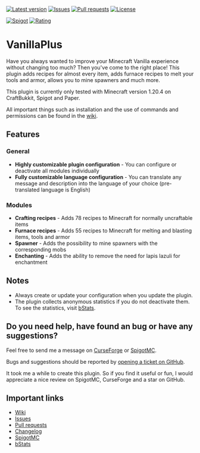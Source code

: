 [![Latest version](https://img.shields.io/github/v/release/gaming12846/VanillaPlus?label=Latest%20release&color=blueviolet)](https://github.com/Gaming12846/VanillaPlus/releases)
[![Issues](https://img.shields.io/github/issues/Gaming12846/VanillaPlus?label=Issues)](https://github.com/Gaming12846/VanillaPlus/issues)
[![Pull requests](https://img.shields.io/github/issues-pr/Gaming12846/VanillaPlus?label=Pull%20requests)](https://github.com/Gaming12846/VanillaPlus/pulls)
[![License](https://img.shields.io/github/license/Gaming12846/VanillaPlus?label=License&color=red)](https://github.com/Gaming12846/VanillaPlus/blob/master/LICENSE)

[![Spigot](https://img.shields.io/badge/Spigot-orange)](https://www.spigotmc.org/resources/114644)
[![Rating](https://img.shields.io/spiget/rating/114644?label=Rating&color=orange)](https://www.spigotmc.org/resources/114644/reviews)

# VanillaPlus

Have you always wanted to improve your Minecraft Vanilla experience without changing too much? Then you've come to the
right place! This plugin adds recipes for almost every item, adds furnace recipes to melt your tools and armor, allows
you to mine spawners and much more.

This plugin is currently only tested with Minecraft version 1.20.4 on CraftBukkit, Spigot and Paper.

All important things such as installation and the use of commands and permissions can be found in
the [wiki](https://github.com/Gaming12846/VanillaPlus/wiki).

## Features

### General

- **Highly customizable plugin configuration** - You can configure or deactivate all modules individually
- **Fully customizable language configuration** - You can translate any message and description into the language of
  your choice (pre-translated language is English)

### Modules

- **Crafting recipes** - Adds 78 recipes to Minecraft for normally uncraftable items
- **Furnace recipes** - Adds 55 recipes to Minecraft for melting and blasting items, tools and armor
- **Spawner** - Adds the possibility to mine spawners with the corresponding mobs
- **Enchanting** - Adds the ability to remove the need for lapis lazuli for enchantment

## Notes

- Always create or update your configuration when you update the plugin.
- The plugin collects anonymous statistics if you do not deactivate them. To see the statistics,
  visit [bStats](https://bstats.org/plugin/bukkit/Vanilla%20Plus).

## Do you need help, have found an bug or have any suggestions?

Feel free to send me a message on [CurseForge](https://www.curseforge.com/members/gaming12846/projects)
or [SpigotMC](https://www.spigotmc.org/members/gaming12846.305963).

Bugs and suggestions should be reported
by [opening a ticket on GitHub](https://github.com/Gaming12846/VanillaPlus/issues).

It took me a while to create this plugin. So if you find it useful or fun, I would appreciate a nice review on
SpigotMC, CurseForge and a star on GitHub.

## Important links

- [Wiki](https://github.com/Gaming12846/VanillaPlus/wiki)
- [Issues](https://github.com/Gaming12846/VanillaPlus/issues)
- [Pull requests](https://github.com/Gaming12846/VanillaPlus/pulls)
- [Changelog](https://github.com/Gaming12846/VanillaPlus/blob/master/CHANGELOG.md)
- [SpigotMC](https://www.spigotmc.org/resources/114644)
- [bStats](https://bstats.org/plugin/bukkit/Vanilla%20Plus)